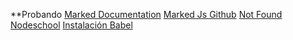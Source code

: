 **Probando
[Marked Documentation](https://marked.js.org/#/CONTRIBUTING.md#test-early-often-and-everything)
[Marked Js Github](https://github.com/markedjs/marked)
[Not Found Nodeschool](https://nodeschooio/s/)
[Instalación Babel](https://babeljs.io/setup#installation)